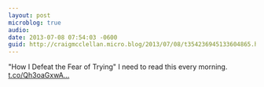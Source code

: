 ```yaml
---
layout: post
microblog: true
audio: 
date: 2013-07-08 07:54:03 -0600
guid: http://craigmcclellan.micro.blog/2013/07/08/t354236945133604865.html
---
```

"How I Defeat the Fear of Trying" I need to read this every morning.  [t.co/Qh3oaGxwA...](http://t.co/Qh3oaGxwAf)
